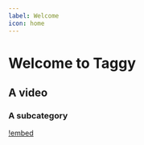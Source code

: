```yaml
---
label: Welcome
icon: home
---
```

# Welcome to Taggy

## A video
### A subcategory
[!embed](https://www.youtube.com/watch?v=dFL4WNTnEPM)